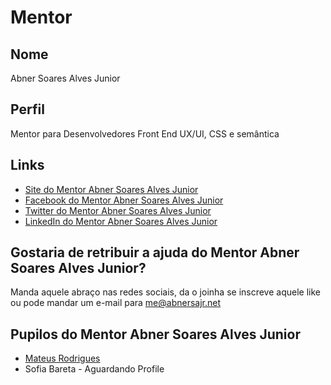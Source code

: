 # Mentor

## Nome

Abner Soares Alves Junior

## Perfil

Mentor para Desenvolvedores Front End UX/UI, CSS e semântica

## Links

* [Site do Mentor Abner Soares Alves Junior](https://abnersajr.net)
* [Facebook do Mentor Abner Soares Alves Junior](https://fb.com/abnersajr)
* [Twitter do Mentor Abner Soares Alves Junior](https://twitter.com/abnersajr)
* [LinkedIn do Mentor Abner Soares Alves Junior](https://linkedin.com/in/abnersajr)

## Gostaria de retribuir a ajuda do Mentor Abner Soares Alves Junior?

Manda aquele abraço nas redes sociais, da o joinha se inscreve aquele like ou pode mandar um e-mail para me@abnersajr.net

## Pupilos do Mentor Abner Soares Alves Junior

* [Mateus Rodrigues](/profiles/pupils/profiles/mateusrdgs.md)
* Sofia Bareta - Aguardando Profile